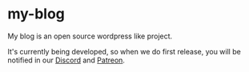 # my-blog
My blog is an open source wordpress like project.

It's currently being developed, so when we do first release, you will be notified in our <a href="https://discord.gg/jQFY8Dk">Discord</a> and <a href="https://www.patreon.com/danbulant">Patreon</a>.
